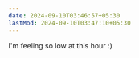 ```yaml
---
date: 2024-09-10T03:46:57+05:30
lastMod: 2024-09-10T03:47:10+05:30
---
```


I'm feeling so low at this hour :)
